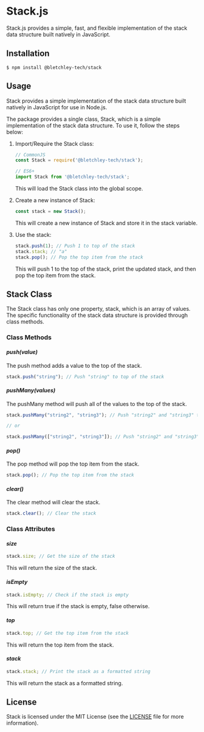 # **Stack.js**

Stack.js provides a simple, fast, and flexible implementation of the stack data structure built natively in JavaScript.

## **Installation**

```shell
$ npm install @bletchley-tech/stack
```

## **Usage**

Stack provides a simple implementation of the stack data structure built natively in JavaScript for use in Node.js.

The package provides a single class, Stack, which is a simple implementation of the stack data structure. To use it, follow the steps below:

1) Import/Require the Stack class:

    ```javascript
    // CommonJS
    const Stack = require('@bletchley-tech/stack');

    // ES6+
    import Stack from '@bletchley-tech/stack';
    ```

    This will load the Stack class into the global scope.

2) Create a new instance of Stack:

    ```javascript
    const stack = new Stack();
    ```

    This will create a new instance of Stack and store it in the stack variable.

3) Use the stack:

    ```javascript
    stack.push(1); // Push 1 to top of the stack
    stack.stack; // "a"
    stack.pop(); // Pop the top item from the stack
    ```

    This will push 1 to the top of the stack, print the updated stack, and then pop the top item from the stack.

## **Stack Class**

The Stack class has only one property, stack, which is an array of values. The specific functionality of the stack data structure is provided through class methods.

### **Class Methods**

#### *push(value)*

The push method adds a value to the top of the stack.

```javascript
stack.push("string"); // Push "string" to top of the stack
```

#### *pushMany(values)*

The pushMany method will push all of the values to the top of the stack.

```javascript
stack.pushMany("string2", "string3"); // Push "string2" and "string3" to top of the stack

// or

stack.pushMany(["string2", "string3"]); // Push "string2" and "string3" to top of the stack
```

#### *pop()*

The pop method will pop the top item from the stack.

```javascript
stack.pop(); // Pop the top item from the stack
```

#### *clear()* 

The clear method will clear the stack.

```javascript
stack.clear(); // Clear the stack
```

### **Class Attributes**

#### *size*

```javascript
stack.size; // Get the size of the stack
```

This will return the size of the stack.

#### *isEmpty*

```javascript
stack.isEmpty; // Check if the stack is empty
```

This will return true if the stack is empty, false otherwise.

#### *top*

```javascript
stack.top; // Get the top item from the stack
```

This will return the top item from the stack.

#### *stack*

```javascript
stack.stack; // Print the stack as a formatted string
```

This will return the stack as a formatted string.

## **License**

Stack is licensed under the MIT License (see the [LICENSE](LICENSE) file for more information).